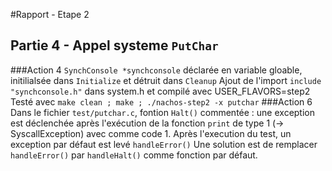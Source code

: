 #Rapport - Etape 2
## Partie 4 - Appel systeme `PutChar`
###Action 4
`SynchConsole *synchconsole` déclarée en variable gloable, initilialsée dans `Initialize` et détruit dans `Cleanup`
Ajout de l'import `include "synchconsole.h"` dans system.h et compilé avec USER_FLAVORS=step2
Testé avec `make clean ; make ; ./nachos-step2 -x putchar`
###Action 6
Dans le fichier `test/putchar.c`, fontion `Halt()` commentée : une exception est déclenchée après l'exécution de la fonction `print` de type 1 (-> SyscallException) avec comme code 1. Après l'execution du test, un exception par défaut est levé `handleError()`
Une solution est de remplacer `handleError()` par `handleHalt()` comme fonction par défaut.